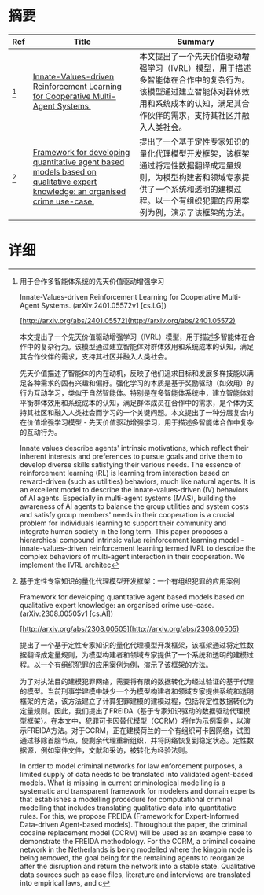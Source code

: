 # 摘要

| Ref | Title | Summary |
| --- | --- | --- |
| [^1] | [Innate-Values-driven Reinforcement Learning for Cooperative Multi-Agent Systems.](http://arxiv.org/abs/2401.05572) | 本文提出了一个先天价值驱动增强学习（IVRL）模型，用于描述多智能体在合作中的复杂行为。该模型通过建立智能体对群体效用和系统成本的认知，满足其合作伙伴的需求，支持其社区并融入人类社会。 |
| [^2] | [Framework for developing quantitative agent based models based on qualitative expert knowledge: an organised crime use-case.](http://arxiv.org/abs/2308.00505) | 提出了一个基于定性专家知识的量化代理模型开发框架，该框架通过将定性数据翻译成定量规则，为模型构建者和领域专家提供了一个系统和透明的建模过程。以一个有组织犯罪的应用案例为例，演示了该框架的方法。 |

# 详细

[^1]: 用于合作多智能体系统的先天价值驱动增强学习

    Innate-Values-driven Reinforcement Learning for Cooperative Multi-Agent Systems. (arXiv:2401.05572v1 [cs.LG])

    [http://arxiv.org/abs/2401.05572](http://arxiv.org/abs/2401.05572)

    本文提出了一个先天价值驱动增强学习（IVRL）模型，用于描述多智能体在合作中的复杂行为。该模型通过建立智能体对群体效用和系统成本的认知，满足其合作伙伴的需求，支持其社区并融入人类社会。

    

    先天价值描述了智能体的内在动机，反映了他们追求目标和发展多样技能以满足各种需求的固有兴趣和偏好。强化学习的本质是基于奖励驱动（如效用）的行为互动学习，类似于自然智能体。特别是在多智能体系统中，建立智能体对平衡群体效用和系统成本的认知，满足群体成员在合作中的需求，是个体为支持其社区和融入人类社会而学习的一个关键问题。本文提出了一种分层复合内在价值增强学习模型 - 先天价值驱动增强学习，用于描述多智能体合作中复杂的互动行为。

    Innate values describe agents' intrinsic motivations, which reflect their inherent interests and preferences to pursue goals and drive them to develop diverse skills satisfying their various needs. The essence of reinforcement learning (RL) is learning from interaction based on reward-driven (such as utilities) behaviors, much like natural agents. It is an excellent model to describe the innate-values-driven (IV) behaviors of AI agents. Especially in multi-agent systems (MAS), building the awareness of AI agents to balance the group utilities and system costs and satisfy group members' needs in their cooperation is a crucial problem for individuals learning to support their community and integrate human society in the long term. This paper proposes a hierarchical compound intrinsic value reinforcement learning model -innate-values-driven reinforcement learning termed IVRL to describe the complex behaviors of multi-agent interaction in their cooperation. We implement the IVRL architec
    
[^2]: 基于定性专家知识的量化代理模型开发框架：一个有组织犯罪的应用案例

    Framework for developing quantitative agent based models based on qualitative expert knowledge: an organised crime use-case. (arXiv:2308.00505v1 [cs.AI])

    [http://arxiv.org/abs/2308.00505](http://arxiv.org/abs/2308.00505)

    提出了一个基于定性专家知识的量化代理模型开发框架，该框架通过将定性数据翻译成定量规则，为模型构建者和领域专家提供了一个系统和透明的建模过程。以一个有组织犯罪的应用案例为例，演示了该框架的方法。

    

    为了对执法目的建模犯罪网络，需要将有限的数据转化为经过验证的基于代理的模型。当前刑事学建模中缺少一个为模型构建者和领域专家提供系统和透明框架的方法，该方法建立了计算犯罪建模的建模过程，包括将定性数据转化为定量规则。因此，我们提出了FREIDA（基于专家知识驱动的数据驱动代理模型框架）。在本文中，犯罪可卡因替代模型（CCRM）将作为示例案例，以演示FREIDA方法。对于CCRM，正在建模荷兰的一个有组织可卡因网络，试图通过移除首脑节点，使剩余代理重新组织，并将网络恢复到稳定状态。定性数据源，例如案件文件，文献和采访，被转化为经验法则。

    In order to model criminal networks for law enforcement purposes, a limited supply of data needs to be translated into validated agent-based models. What is missing in current criminological modelling is a systematic and transparent framework for modelers and domain experts that establishes a modelling procedure for computational criminal modelling that includes translating qualitative data into quantitative rules. For this, we propose FREIDA (Framework for Expert-Informed Data-driven Agent-based models). Throughout the paper, the criminal cocaine replacement model (CCRM) will be used as an example case to demonstrate the FREIDA methodology. For the CCRM, a criminal cocaine network in the Netherlands is being modelled where the kingpin node is being removed, the goal being for the remaining agents to reorganize after the disruption and return the network into a stable state. Qualitative data sources such as case files, literature and interviews are translated into empirical laws, and c
    

